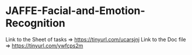 # JAFFE-Facial-and-Emotion-Recognition
Link to the Sheet of tasks => https://tinyurl.com/ucarsjnj
Link to the Doc file => https://tinyurl.com/ywfcps2m
